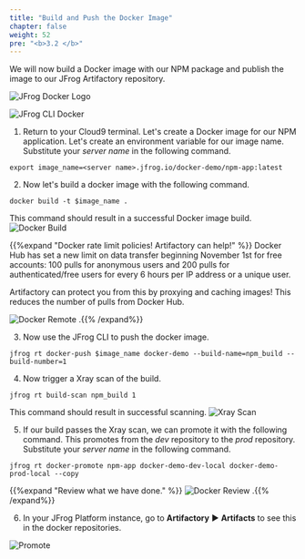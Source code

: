 ```yaml
---
title: "Build and Push the Docker Image"
chapter: false
weight: 52
pre: "<b>3.2 </b>"
---
```


We will now build a Docker image with our NPM package and publish the image to our JFrog Artifactory repository.

![JFrog Docker Logo](/images/docker-logo.png)

![JFrog CLI Docker](/images/jfrog-cli-docker.svg)

1. Return to your Cloud9 terminal. Let's create a Docker image for our NPM application. Let's create an environment variable for our image name. Substitute your _server name_ in the following command.
                                   
``
export image_name=<server name>.jfrog.io/docker-demo/npm-app:latest
``

2. Now let's build a docker image with the following command.

``
docker build -t $image_name .
``

This command should result in a successful Docker image build.
![Docker Build](/images/docker-build.png)

{{%expand "Docker rate limit policies! Artifactory can help!" %}}
Docker Hub has set a new limit on data transfer beginning November 1st for free accounts: 100 pulls for anonymous users and 200 pulls for authenticated/free users for every 6 hours per IP address or a unique user.

Artifactory can protect you from this by proxying and caching images! This reduces the number of pulls from Docker Hub.

![Docker Remote](/images/docker-remote.png)
.{{% /expand%}}

3. Now use the JFrog CLI to push the docker image.

``
jfrog rt docker-push $image_name docker-demo --build-name=npm_build --build-number=1
``

4. Now trigger a Xray scan of the build.

``
jfrog rt build-scan npm_build 1
``

This command should result in successful scanning.
![Xray Scan](/images/xray-scan.png)

5. If our build passes the Xray scan, we can promote it with the following command. This promotes from the _dev_ repository to the _prod_ repository. Substitute your _server name_ in the following command.

``
jfrog rt docker-promote npm-app docker-demo-dev-local docker-demo-prod-local --copy
``

{{%expand "Review what we have done." %}}
![Docker Review](/images/docker-review.png)
.{{% /expand%}}

6. In your JFrog Platform instance, go to **Artifactory** ► **Artifacts** to see this in the docker repositories.

![Promote](/images/promote.png)
